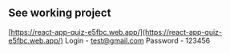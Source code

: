 ## See working project
[https://react-app-quiz-e5fbc.web.app/](https://react-app-quiz-e5fbc.web.app/)
Login - test@gmail.com
Password - 123456
